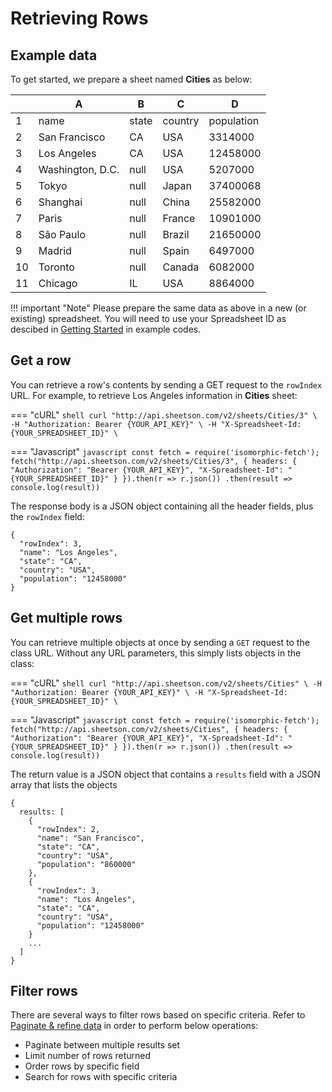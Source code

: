 # Retrieving Rows

## Example data
To get started, we prepare a sheet named **Cities** as below:
<div class='example'>

|  | A               | B     | C       | D          |
|--| --------------- | ----- | ------- | ---------- |
|1 | name            | state | country | population |
|2 | San Francisco   | CA    | USA     | 3314000    |
|3 | Los Angeles     | CA    | USA     | 12458000   |
|4 | Washington, D.C.| null  | USA     | 5207000    |
|5 | Tokyo           | null  | Japan   | 37400068   |
|6 | Shanghai        | null  | China   | 25582000   |
|7 | Paris           | null  | France  | 10901000   |
|8 | São Paulo       | null  | Brazil  | 21650000   |
|9 | Madrid          | null  | Spain   | 6497000    |
|10| Toronto         | null  | Canada  | 6082000	  |
|11| Chicago         | IL    | USA     | 8864000    |

</div>

!!! important "Note"
    Please prepare the same data as above in a new (or existing) spreadsheet. You will need to use your Spreadsheet ID as descibed in [Getting Started](/getting-started) in example codes.

##  Get a row
You can retrieve a row's contents by sending a GET request to the `rowIndex` URL. For example, to retrieve Los Angeles information in **Cities** sheet:

=== "cURL"
    ``` shell
    curl "http://api.sheetson.com/v2/sheets/Cities/3" \
    -H "Authorization: Bearer {YOUR_API_KEY}" \
    -H "X-Spreadsheet-Id: {YOUR_SPREADSHEET_ID}" \
    ```

=== "Javascript"
    ``` javascript
    const fetch = require('isomorphic-fetch');
    fetch("http://api.sheetson.com/v2/sheets/Cities/3", {
      headers: {
        "Authorization": "Bearer {YOUR_API_KEY}",
        "X-Spreadsheet-Id": "{YOUR_SPREADSHEET_ID}"
      }
    }).then(r => r.json())
    .then(result => console.log(result))
    ```

The response body is a JSON object containing all the header fields, plus the `rowIndex` field:
```
{
  "rowIndex": 3,
  "name": "Los Angeles", 
  "state": "CA", 
  "country": "USA",
  "population": "12458000"
}
```
## Get multiple rows
You can retrieve multiple objects at once by sending a `GET` request to the class URL. Without any URL parameters, this simply lists objects in the class:

=== "cURL"
    ``` shell
    curl "http://api.sheetson.com/v2/sheets/Cities" \
    -H "Authorization: Bearer {YOUR_API_KEY}" \
    -H "X-Spreadsheet-Id: {YOUR_SPREADSHEET_ID}" \
    ```

=== "Javascript"
    ``` javascript
    const fetch = require('isomorphic-fetch');
    fetch("http://api.sheetson.com/v2/sheets/Cities", {
      headers: {
        "Authorization": "Bearer {YOUR_API_KEY}",
        "X-Spreadsheet-Id": "{YOUR_SPREADSHEET_ID}"
      }
    }).then(r => r.json())
    .then(result => console.log(result))
    ```

The return value is a JSON object that contains a `results` field with a JSON array that lists the objects
```
{
  results: [
    {
      "rowIndex": 2,
      "name": "San Francisco", 
      "state": "CA", 
      "country": "USA",
      "population": "860000"
    },
    {
      "rowIndex": 3,
      "name": "Los Angeles", 
      "state": "CA", 
      "country": "USA",
      "population": "12458000"
    }
    ...
  ]
}
```

## Filter rows
There are several ways to filter rows based on specific criteria. Refer to [Paginate & refine data](/paginate-filter) in order to perform below operations:

 - Paginate between multiple results set
 - Limit number of rows returned
 - Order rows by specific field
 - Search for rows with specific criteria